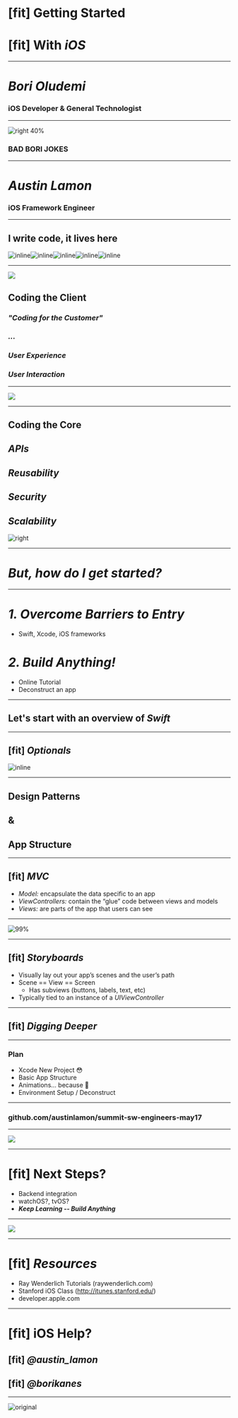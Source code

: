 # [fit] Getting Started	  
# [fit] With _**iOS**_

--- 

# __*Bori Oludemi*__
### iOS Developer & General Technologist

--- 

![right 40%](Rhodesia.png)
### BAD BORI JOKES

--- 

# __*Austin Lamon*__
### iOS Framework Engineer

--- 

## I write code, it lives here

![inline](flagship.jpeg)![inline](wallet.jpeg)![inline](cashtapp.jpeg)![inline](p2p.jpeg)![inline](inform.jpeg)

---

![](design.jpg)

## Coding the Client

### __*"Coding for the Customer"*__
### __*...*__
### __*User Experience*__
### __*User Interaction*__

---

![](happy.gif)

---

## Coding the Core

## _**APIs**_
## _**Reusability**_
## _**Security**_
## _**Scalability**_

![right](core.jpg)

---

# _**But, how do I get started?**_

---

# _**1. Overcome Barriers to Entry**_
- Swift, Xcode, iOS frameworks

# _**2. Build Anything!**_
- Online Tutorial
- Deconstruct an app

--- 

## Let's start with an overview of _**Swift**_

---

## [fit] _**Optionals**_

![inline](optional.png)

---

## Design Patterns 
## & 
## App Structure

--- 

## [fit] _**MVC**_
- _Model:_ encapsulate the data specific to an app
- _ViewControllers:_ contain the “glue” code between views and models
- _Views:_ are parts of the app that users can see

---

![99%](mvc.png)

---

## [fit] _**Storyboards**_
- Visually lay out your app’s scenes and the user’s path
- Scene == View == Screen
	- Has subviews (buttons, labels, text, etc)
- Typically tied to an instance of a _UIViewController_

---

## [fit] __*Digging Deeper*__

---

### Plan
- Xcode New Project :flushed: 
- Basic App Structure
- Animations... because :information_desk_person: 
- Environment Setup / Deconstruct

---

### github.com/austinlamon/summit-sw-engineers-may17

---

![](trainingwheels.gif)

---

# [fit] Next Steps?
- Backend integration
- watchOS?, tvOS?
- _**Keep Learning -- Build Anything**_

---

![](dog.gif)

___

# [fit] _**Resources**_
- Ray Wenderlich Tutorials (raywenderlich.com)
- Stanford iOS Class (http://itunes.stanford.edu/)
- developer.apple.com

---

# [fit] iOS Help?
## [fit] _**@austin\_lamon**_
## [fit] _**@borikanes**_

---

![original](carter.gif)
